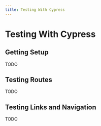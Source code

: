 ```yaml
---
title: Testing With Cypress
---
```


# Testing With Cypress

## Getting Setup

TODO

## Testing Routes

TODO

## Testing Links and Navigation

TODO
